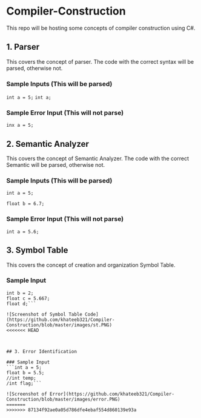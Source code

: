 # Compiler-Construction
This repo will be hosting some concepts of compiler construction using C#.


## 1. Parser
This covers the concept of parser. The code with the correct syntax will be parsed, otherwise not.

### Sample Inputs (This will be parsed)
```int a = 5;```
```int a;```
### Sample Error Input (This will not parse)
```inx a = 5;```


## 2. Semantic Analyzer
This covers the concept of Semantic Analyzer. The code with the correct Semantic will be parsed, otherwise not.

### Sample Inputs (This will be parsed)
```int a = 5;```

```float b = 6.7;```
### Sample Error Input (This will not parse)
```int a = 5.6;```


## 3. Symbol Table
This covers the concept of creation and organization Symbol Table.

### Sample Input
```int a;
int b = 2;
float c = 5.667;
float d;```

![Screenshot of Symbol Table Code](https://github.com/khateeb321/Compiler-Construction/blob/master/images/st.PNG)
<<<<<<< HEAD



## 3. Error Identification

### Sample Input
```int a = 5;
float b = 5.5;
//int temp;
/int flag;```

![Screenshot of Error](https://github.com/khateeb321/Compiler-Construction/blob/master/images/error.PNG)
=======
>>>>>>> 87134f92ae0a05d786dfe4ebaf554d860139e93a
